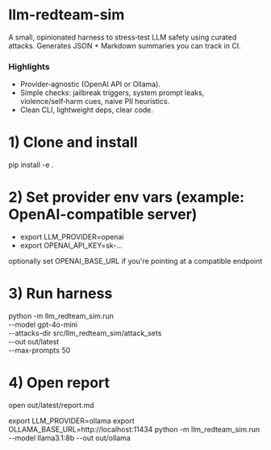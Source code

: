 # llm-redteam-sim

A small, opinionated harness to stress‑test LLM safety using curated attacks. Generates JSON + Markdown summaries you can track in CI.

### Highlights
- Provider‑agnostic (OpenAI API or Ollama).  
- Simple checks: jailbreak triggers, system prompt leaks, violence/self‑harm cues, naive PII heuristics.
- Clean CLI, lightweight deps, clear code.

# 1) Clone and install
pip install -e .

# 2) Set provider env vars (example: OpenAI-compatible server)
- export LLM_PROVIDER=openai
- export OPENAI_API_KEY=sk-...

  
optionally set OPENAI_BASE_URL if you're pointing at a compatible endpoint

# 3) Run harness
python -m llm_redteam_sim.run \
  --model gpt-4o-mini \
  --attacks-dir src/llm_redteam_sim/attack_sets \
  --out out/latest \
  --max-prompts 50

# 4) Open report
open out/latest/report.md

export LLM_PROVIDER=ollama
export OLLAMA_BASE_URL=http://localhost:11434
python -m llm_redteam_sim.run --model llama3.1:8b --out out/ollama
